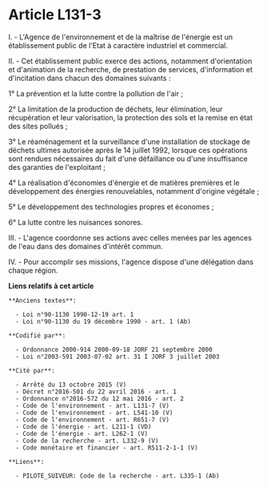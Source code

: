 # Article L131-3

I. - L'Agence de l'environnement et de la maîtrise de l'énergie est un établissement public de l'Etat à caractère industriel
et commercial.

II. - Cet établissement public exerce des actions, notamment d'orientation et d'animation de la recherche, de prestation de
services, d'information et d'incitation dans chacun des domaines suivants :

1° La prévention et la lutte contre la pollution de l'air ;

2° La limitation de la production de déchets, leur élimination, leur récupération et leur valorisation, la protection des
sols et la remise en état des sites pollués ;

3° Le réaménagement et la surveillance d'une installation de stockage de déchets ultimes autorisée après le 14 juillet 1992,
lorsque ces opérations sont rendues nécessaires du fait d'une défaillance ou d'une insuffisance des garanties de
l'exploitant ;

4° La réalisation d'économies d'énergie et de matières premières et le développement des énergies renouvelables, notamment
d'origine végétale ;

5° Le développement des technologies propres et économes ;

6° La lutte contre les nuisances sonores.

III. - L'agence coordonne ses actions avec celles menées par les agences de l'eau dans des domaines d'intérêt commun.

IV. - Pour accomplir ses missions, l'agence dispose d'une délégation dans chaque région.

**Liens relatifs à cet article**

	**Anciens textes**:

	  - Loi n°90-1130 1990-12-19 art. 1
	  - Loi n°90-1130 du 19 décembre 1990 - art. 1 (Ab)

	**Codifié par**:

	  - Ordonnance 2000-914 2000-09-18 JORF 21 septembre 2000
	  - Loi n°2003-591 2003-07-02 art. 31 I JORF 3 juillet 2003

	**Cité par**:

	  - Arrêté du 13 octobre 2015 (V)
	  - Décret n°2016-501 du 22 avril 2016 - art. 1
	  - Ordonnance n°2016-572 du 12 mai 2016 - art. 2
	  - Code de l'environnement - art. L131-7 (V)
	  - Code de l'environnement - art. L541-10 (V)
	  - Code de l'environnement - art. R651-7 (V)
	  - Code de l'énergie - art. L211-1 (VD)
	  - Code de l'énergie - art. L262-1 (V)
	  - Code de la recherche - art. L332-9 (V)
	  - Code monétaire et financier - art. R511-2-1-1 (V)

	**Liens**:

	  - PILOTE_SUIVEUR: Code de la recherche - art. L335-1 (Ab)
